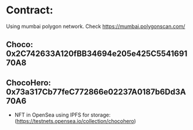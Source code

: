 # Contract:
Using mumbai polygon network. Check https://mumbai.polygonscan.com/

## Choco: 0x2C742633A120fBB34694e205e425C554169170A8

## ChocoHero: 0x73a317Cb77feC772866e02237A0187b6Dd3A70A6
- NFT in OpenSea using IPFS for storage: (https://testnets.opensea.io/collection/chocohero)


